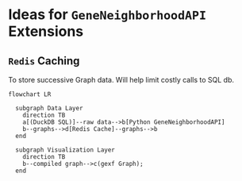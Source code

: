 # Ideas for `GeneNeighborhoodAPI` Extensions

## `Redis` Caching

To store successive Graph data. Will help limit costly calls to SQL db.

```mermaid
flowchart LR

  subgraph Data Layer
    direction TB
    a[(DuckDB SQL)]--raw data-->b[Python GeneNeighborhoodAPI]
    b--graphs-->d[Redis Cache]--graphs-->b
  end
  
  subgraph Visualization Layer
    direction TB
    b--compiled graph-->c(gexf Graph);
  end
```
